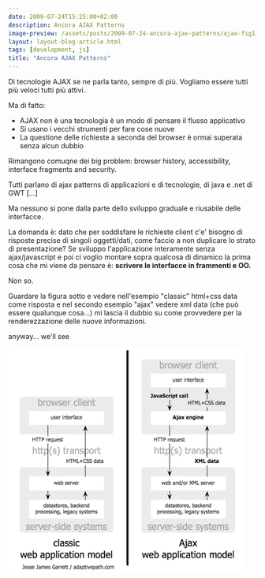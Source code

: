 ```yaml
---
date: 2009-07-24T15:25:00+02:00
description: Ancora AJAX Patterns
image-preview: /assets/posts/2009-07-24-ancora-ajax-patterns/ajax-fig1_small.png
layout: layout-blog-article.html
tags: [development, js]
title: "Ancora AJAX Patterns"
---
```


Di tecnologie AJAX se ne parla tanto, sempre di più.
Vogliamo essere tutti più veloci tutti più attivi.

Ma di fatto:
- AJAX non è una tecnologia è un modo di pensare il flusso applicativo
- Si usano i vecchi strumenti per fare cose nuove
- La questione delle richieste a seconda del browser è ormai superata senza alcun dubbio

Rimangono comuqne dei big problem: browser history, accessibility, interface fragments and security.

Tutti parlano di ajax patterns di applicazioni e di tecnologie, di java e .net di GWT [...]

Ma nessuno si pone dalla parte dello sviluppo graduale e riusabile delle interfacce.

La domanda è: dato che per soddisfare le richieste client c'e' bisogno di risposte precise di singoli oggetti/dati, come faccio a non duplicare lo strato di presentazione?
Se sviluppo l'applicazione interamente senza ajax/javascript e poi ci voglio montare sopra qualcosa di dinamico la prima cosa che mi viene da pensare è: **scrivere le interfacce in frammenti e OO.**

Non so.

Guardare la figura sotto e vedere nell'esempio "classic" html+css data come risposta e nel secondo esempio "ajax" vedere xml data (che può essere qualunque cosa...) mi lascia il dubbio su come provvedere per la renderezzazione delle nuove informazioni.

anyway... we'll see

![Image](/assets/posts/2009-07-24-ancora-ajax-patterns/ajax-fig1_small.png)
